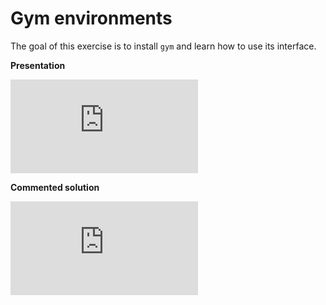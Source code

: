# Gym environments


The goal of this exercise is to install `gym` and learn how to use its interface.

**Presentation**

<div class="embed-container">
  <iframe src="https://www.youtube.com/embed/uh-gqcIs6Gg" frameborder="0" allowfullscreen></iframe>
</div>

**Commented solution**

<div class="embed-container">
  <iframe src="https://www.youtube.com/embed/MqTpeXPQ9jQ" frameborder="0" allowfullscreen></iframe>
</div>